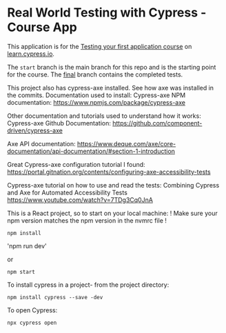 # Real World Testing with Cypress - Course App

This application is for the [Testing your first application course](https://learn.cypress.io/testing-your-first-application) on [learn.cypress.io](https://learn.cypress.io/).

The `start` branch is the main branch for this repo and is the starting point for the course. The [final](https://github.com/cypress-io/cypress-realworld-testing-course-app/tree/final) branch contains the completed tests.


This project also has cypress-axe installed. 
See how axe was installed in the commits. 
Documentation used to install: 
Cypress-axe NPM documentation: https://www.npmjs.com/package/cypress-axe

Other documentation and tutorials used to understand how it works: 
Cypress-axe Github Documentation: https://github.com/component-driven/cypress-axe

Axe API documentation: https://www.deque.com/axe/core-documentation/api-documentation/#section-1-introduction

Great Cypress-axe configuration tutorial I found: https://portal.gitnation.org/contents/configuring-axe-accessibility-tests

Cypress-axe tutorial on how to use and read the tests: Combining Cypress and Axe for Automated Accessibility Tests https://www.youtube.com/watch?v=7TDg3Cq0JnA


This is a React project, so to start on your local machine:
! Make sure your npm version matches the npm version in the nvmrc file !

`npm install`

'npm run dev' 

or

`npm start`

To install cypress in a project- from the project directory:

`npm install cypress --save -dev`

To open Cypress:

`npx cypress open`
